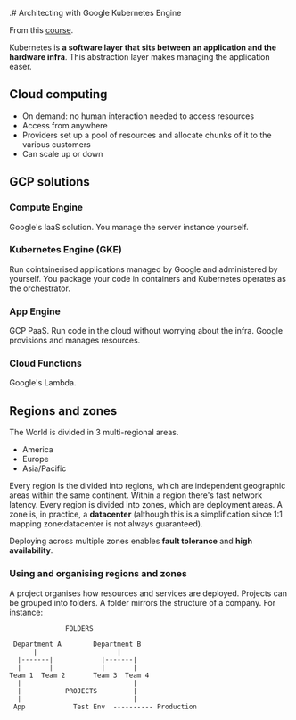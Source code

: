 .# Architecting with Google Kubernetes Engine

From this [course](https://app.pluralsight.com/player?course=architecting-google-kubernetes-engine-foundations&author=google-cloud&name=ee573538-7487-4b59-a338-c27fbd55fa14&clip=0&mode=live).

Kubernetes is **a software layer that sits between an application and the hardware infra**.
This abstraction layer makes managing the application easer.

## Cloud computing

- On demand: no human interaction needed to access resources
- Access from anywhere
- Providers set up a pool of resources and allocate chunks of it to the various customers
- Can scale up or down

## GCP solutions

### Compute Engine

Google's IaaS solution. You manage the server instance yourself.

### Kubernetes Engine (GKE)

Run cointainerised applications managed by Google and administered by yourself. You package your code in containers and Kubernetes operates as the orchestrator.

### App Engine

GCP PaaS. Run code in the cloud without worrying about the infra.
Google provisions and manages resources.

### Cloud Functions

Google's Lambda.

## Regions and zones

The World is divided in 3 multi-regional areas.

- America
- Europe
- Asia/Pacific

Every region is the divided into regions, which are independent geographic areas within the same continent.
Within a region there's fast network latency.
Every region is divided into zones, which are deployment areas. A zone is, in practice, a **datacenter** (although this is a simplification since 1:1 mapping zone:datacenter is not always guaranteed).

Deploying across multiple zones enables **fault tolerance** and **high availability**.

### Using and organising regions and zones

A project organises how resources and services are deployed.
Projects can be grouped into folders. A folder mirrors the structure of a company.
For instance:

```
              FOLDERS

 Department A        Department B
      |                    |
  |-------|            |-------|
  |       |            |       |
Team 1  Team 2       Team 3  Team 4
  |                            |
  |           PROJECTS         |
  |                            |
 App            Test Env  ---------- Production
```
